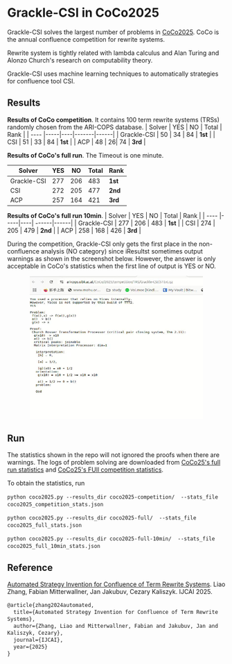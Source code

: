 # Grackle-CSI in CoCo2025

Grackle-CSI solves the largest number of problems in [CoCo2025](https://project-coco.uibk.ac.at/2025/).
CoCo is the annual confluence competition for rewrite systems.

Rewrite system is tightly related with lambda calculus and Alan Turing and Alonzo Church's research on computability theory.

Grackle-CSI uses machine learning techniques to automatically strategies for confluence tool CSI.

## Results

**Results of CoCo competition**.
It contains 100 term rewrite systems (TRSs) randomly chosen from the ARI-COPS database.
| Solver | YES | NO | Total | Rank |
| ---- |-----|----|-------|------|
| Grackle-CSI | 50  | 34 | 84    | **1st** |
| CSI    | 51 | 33  | 84 | **1st** |
| ACP    | 48 | 26| 74   | **3rd** |

**Results of CoCo's full run**.
The Timeout is one minute.

| Solver | YES | NO | Total | Rank |
| ---- |-----|----| ------|------|
| Grackle-CSI | 277  | 206 | 483     | **1st** |
| CSI    | 272 | 205  | 477 | **2nd** |
| ACP    | 257 | 164 | 421  | **3rd** |

**Results of CoCo's full run 10min**.
| Solver | YES | NO | Total | Rank |
| ---- |-----|----| ------|------|
| Grackle-CSI | 277  | 206 | 483     | **1st** |
| CSI    | 274 | 205  | 479 | **2nd** |
| ACP    | 258 | 168 | 426  | **3rd** |


During the competition, Grackle-CSI only gets the first place in the non-confluence analysis (NO category) since iResultst sometimes output warnings as shown in the screenshot below. 
However, the answer is only acceptable in CoCo's statistics when the first line of output is YES or NO.

<div align = "center">
<img src = "yes.png" width = "400" height = "330">
</div>


## Run

The statistics shown in the repo will not ignored the proofs when there are warnings.
The logs of problem solving are downloaded from [CoCo25's full run statistics](https://ari-cops.uibk.ac.at/CoCo/2025/full-run/TRS/) and [CoCo25's FUll competition statistics](https://ari-cops.uibk.ac.at/CoCo/2025/full-run/TRS/).

To obtain the statistics, run

`python coco2025.py --results_dir coco2025-competition/  --stats_file  coco2025_competition_stats.json`

`python coco2025.py --results_dir coco2025-full/  --stats_file  coco2025_full_stats.json`

`python coco2025.py --results_dir coco2025-full-10min/  --stats_file  coco2025_full_10min_stats.json`

## Reference



[Automated Strategy Invention for Confluence of Term Rewrite Systems](https://arxiv.org/abs/2505.07270). Liao Zhang, Fabian Mitterwallner, Jan Jakubuv, Cezary Kaliszyk. IJCAI 2025.

```
@article{zhang2024automated,
  title={Automated Strategy Invention for Confluence of Term Rewrite Systems},
  author={Zhang, Liao and Mitterwallner, Fabian and Jakubuv, Jan and Kaliszyk, Cezary},
  journal={IJCAI},
  year={2025}
}
```
